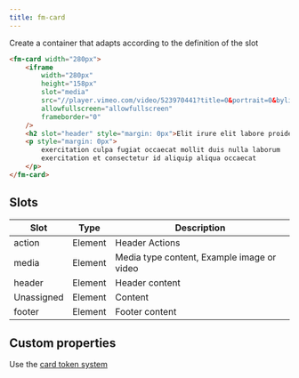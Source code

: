```yaml
---
title: fm-card
---
```


Create a container that adapts according to the definition of the slot

```html preview
<fm-card width="280px">
    <iframe
        width="280px"
        height="158px"
        slot="media"
        src="//player.vimeo.com/video/523970441?title=0&portrait=0&byline=0&autoplay=1&background=1"
        allowfullscreen="allowfullscreen"
        frameborder="0"
    />
    <h2 slot="header" style="margin: 0px">Elit irure elit labore proident</h2>
    <p style="margin: 0px">
        exercitation culpa fugiat occaecat mollit duis nulla laborum
        exercitation et consectetur id aliquip aliqua occaecat
    </p>
</fm-card>
```

## Slots

| Slot       | Type    | Description                                |
| ---------- | ------- | ------------------------------------------ |
| action     | Element | Header Actions                             |
| media      | Element | Media type content, Example image or video |
| header     | Element | Header content                             |
| Unassigned | Element | Content                                    |
| footer     | Element | Footer content                             |

## Custom properties

Use the [card token system](/tokens/card)

